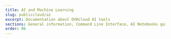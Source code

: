 ```yaml
---
title: AI and Machine Learning
slug: publiccloud/ai
excerpt: Documentation about OVHcloud AI tools
sections: General information, Command Line Interface, AI Notebooks guides, AI Notebooks tutorials, AI Training guides, AI Training tutorials, AI Apps guides, AI Apps tutorials
order: 06
---
```

